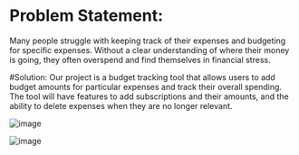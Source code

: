 # Problem Statement:
Many people struggle with keeping track of their expenses and budgeting for specific expenses. Without a clear understanding of where their money is going, they often overspend and find themselves in financial stress.

#Solution: 
Our project is a budget tracking tool that allows users to add budget amounts for particular expenses and track their overall spending. The tool will have features to add subscriptions and their amounts, and the ability to delete expenses when they are no longer relevant.


![image](https://user-images.githubusercontent.com/74894810/221342994-75a13b4c-66f9-4be2-ac8a-31d942f1c435.png)

![image](https://user-images.githubusercontent.com/74894810/221343033-84dc69cc-7307-43bc-ba76-0406b8601259.png)
